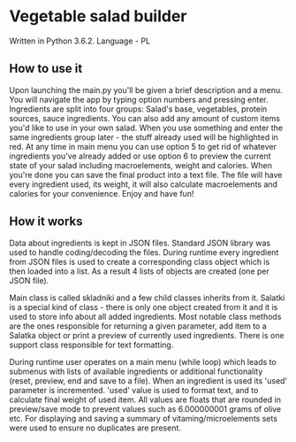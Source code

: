 # Vegetable salad builder
Written in Python 3.6.2.
Language - PL


## How to use it

Upon launching the main.py you'll be given a brief description and a menu.
You will navigate the app by typing option numbers and pressing enter.
Ingredients are split into four groups: Salad's base, vegetables, protein sources, sauce ingredients.
You can also add any amount of custom items you'd like to use in your own salad.
When you use something and enter the same ingredients group later - the stuff already used will be highlighted in red.
At any time in main menu you can use option 5 to get rid of whatever ingredients you've already added 
or use option 6 to preview the current state of your salad including macroelements, weight and calories.
When you're done you can save the final product into a text file. The file will have every ingredient used, its weight,
it will also calculate macroelements and calories for your convenience.
Enjoy and have fun!


## How it works

Data about ingredients is kept in JSON files. Standard JSON library was used to handle coding/decoding the files.
During runtime every ingredient from JSON files is used to create a corresponding class object 
which is then loaded into a list. As a result 4 lists of objects are created (one per JSON file).

Main class is called skladniki and a few child classes inherits from it.
Salatki is a special kind of class - there is only one object created from it 
and it is used to store info about all added ingredients.
Most notable class methods are the ones responsible for returning a given parameter, add item to a Salatka object
or print a preview of currently used ingredients.
There is one support class responsible for text formatting.

During runtime user operates on a main menu (while loop) which leads to submenus with lists of available ingredients 
or additional functionality (reset, preview, end and save to a file).
When an ingredient is used its 'used' parameter is incremented.
'used' value is used to format text, and to calculate final weight of used item.
All values are floats that are rounded in preview/save mode to prevent values such as 6.000000001 grams of olive etc.
For displaying and saving a summary of vitaming/microelements sets were used to ensure no duplicates are present.


